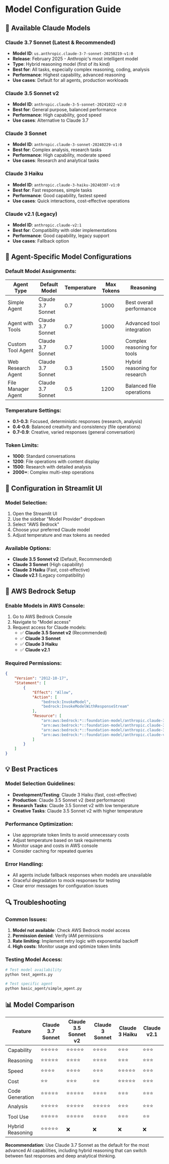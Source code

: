 # Model Configuration Guide

## 🤖 Available Claude Models

### **Claude 3.7 Sonnet (Latest & Recommended)**
- **Model ID**: `us.anthropic.claude-3-7-sonnet-20250219-v1:0`
- **Release**: February 2025 - Anthropic's most intelligent model
- **Type**: Hybrid reasoning model (first of its kind)
- **Best for**: All tasks, especially complex reasoning, coding, analysis
- **Performance**: Highest capability, advanced reasoning
- **Use cases**: Default for all agents, production workloads

### **Claude 3.5 Sonnet v2**
- **Model ID**: `anthropic.claude-3-5-sonnet-20241022-v2:0`
- **Best for**: General purpose, balanced performance
- **Performance**: High capability, good speed
- **Use cases**: Alternative to Claude 3.7

### **Claude 3 Sonnet**
- **Model ID**: `anthropic.claude-3-sonnet-20240229-v1:0`
- **Best for**: Complex analysis, research tasks
- **Performance**: High capability, moderate speed
- **Use cases**: Research and analytical tasks

### **Claude 3 Haiku**
- **Model ID**: `anthropic.claude-3-haiku-20240307-v1:0`
- **Best for**: Fast responses, simple tasks
- **Performance**: Good capability, fastest speed
- **Use cases**: Quick interactions, cost-effective operations

### **Claude v2.1 (Legacy)**
- **Model ID**: `anthropic.claude-v2:1`
- **Best for**: Compatibility with older implementations
- **Performance**: Good capability, legacy support
- **Use cases**: Fallback option

## 🎯 Agent-Specific Model Configurations

### **Default Model Assignments:**

| Agent Type | Default Model | Temperature | Max Tokens | Reasoning |
|------------|---------------|-------------|------------|-----------|
| Simple Agent | Claude 3.7 Sonnet | 0.7 | 1000 | Best overall performance |
| Agent with Tools | Claude 3.7 Sonnet | 0.7 | 1000 | Advanced tool integration |
| Custom Tool Agent | Claude 3.7 Sonnet | 0.7 | 1000 | Complex reasoning for tools |
| Web Research Agent | Claude 3.7 Sonnet | 0.3 | 1500 | Hybrid reasoning for research |
| File Manager Agent | Claude 3.7 Sonnet | 0.5 | 1200 | Balanced file operations |

### **Temperature Settings:**
- **0.1-0.3**: Focused, deterministic responses (research, analysis)
- **0.4-0.6**: Balanced creativity and consistency (file operations)
- **0.7-0.9**: Creative, varied responses (general conversation)

### **Token Limits:**
- **1000**: Standard conversations
- **1200**: File operations with content display
- **1500**: Research with detailed analysis
- **2000+**: Complex multi-step operations

## 🔧 Configuration in Streamlit UI

### **Model Selection:**
1. Open the Streamlit UI
2. Use the sidebar "Model Provider" dropdown
3. Select "AWS Bedrock"
4. Choose your preferred Claude model
5. Adjust temperature and max tokens as needed

### **Available Options:**
- **Claude 3.5 Sonnet v2** (Default, Recommended)
- **Claude 3 Sonnet** (High capability)
- **Claude 3 Haiku** (Fast, cost-effective)
- **Claude v2.1** (Legacy compatibility)

## 🚀 AWS Bedrock Setup

### **Enable Models in AWS Console:**
1. Go to AWS Bedrock Console
2. Navigate to "Model access"
3. Request access for Claude models:
   - ✅ **Claude 3.5 Sonnet v2** (Recommended)
   - ✅ **Claude 3 Sonnet**
   - ✅ **Claude 3 Haiku**
   - ✅ **Claude v2.1**

### **Required Permissions:**
```json
{
    "Version": "2012-10-17",
    "Statement": [
        {
            "Effect": "Allow",
            "Action": [
                "bedrock:InvokeModel",
                "bedrock:InvokeModelWithResponseStream"
            ],
            "Resource": [
                "arn:aws:bedrock:*::foundation-model/anthropic.claude-3-5-sonnet-20241022-v2:0",
                "arn:aws:bedrock:*::foundation-model/anthropic.claude-3-sonnet-20240229-v1:0",
                "arn:aws:bedrock:*::foundation-model/anthropic.claude-3-haiku-20240307-v1:0",
                "arn:aws:bedrock:*::foundation-model/anthropic.claude-v2:1"
            ]
        }
    ]
}
```

## 💡 Best Practices

### **Model Selection Guidelines:**
- **Development/Testing**: Claude 3 Haiku (fast, cost-effective)
- **Production**: Claude 3.5 Sonnet v2 (best performance)
- **Research Tasks**: Claude 3.5 Sonnet v2 with low temperature
- **Creative Tasks**: Claude 3.5 Sonnet v2 with higher temperature

### **Performance Optimization:**
- Use appropriate token limits to avoid unnecessary costs
- Adjust temperature based on task requirements
- Monitor usage and costs in AWS console
- Consider caching for repeated queries

### **Error Handling:**
- All agents include fallback responses when models are unavailable
- Graceful degradation to mock responses for testing
- Clear error messages for configuration issues

## 🔍 Troubleshooting

### **Common Issues:**
1. **Model not available**: Check AWS Bedrock model access
2. **Permission denied**: Verify IAM permissions
3. **Rate limiting**: Implement retry logic with exponential backoff
4. **High costs**: Monitor usage and optimize token limits

### **Testing Model Access:**
```bash
# Test model availability
python test_agents.py

# Test specific agent
python basic_agent/simple_agent.py
```

## 📊 Model Comparison

| Feature | Claude 3.7 Sonnet | Claude 3.5 Sonnet v2 | Claude 3 Sonnet | Claude 3 Haiku | Claude v2.1 |
|---------|-------------------|----------------------|-----------------|----------------|-------------|
| Capability | ⭐⭐⭐⭐⭐ | ⭐⭐⭐⭐⭐ | ⭐⭐⭐⭐ | ⭐⭐⭐ | ⭐⭐⭐ |
| Reasoning | ⭐⭐⭐⭐⭐ | ⭐⭐⭐⭐ | ⭐⭐⭐⭐ | ⭐⭐⭐ | ⭐⭐⭐ |
| Speed | ⭐⭐⭐⭐ | ⭐⭐⭐⭐ | ⭐⭐⭐ | ⭐⭐⭐⭐⭐ | ⭐⭐⭐ |
| Cost | ⭐⭐ | ⭐⭐⭐ | ⭐⭐ | ⭐⭐⭐⭐⭐ | ⭐⭐⭐ |
| Code Generation | ⭐⭐⭐⭐⭐ | ⭐⭐⭐⭐⭐ | ⭐⭐⭐⭐ | ⭐⭐⭐ | ⭐⭐⭐ |
| Analysis | ⭐⭐⭐⭐⭐ | ⭐⭐⭐⭐⭐ | ⭐⭐⭐⭐⭐ | ⭐⭐⭐ | ⭐⭐⭐ |
| Tool Use | ⭐⭐⭐⭐⭐ | ⭐⭐⭐⭐⭐ | ⭐⭐⭐⭐ | ⭐⭐⭐ | ⭐⭐ |
| Hybrid Reasoning | ⭐⭐⭐⭐⭐ | ❌ | ❌ | ❌ | ❌ |

**Recommendation**: Use Claude 3.7 Sonnet as the default for the most advanced AI capabilities, including hybrid reasoning that can switch between fast responses and deep analytical thinking.
